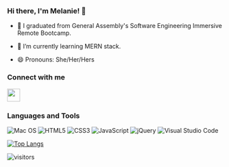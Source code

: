 ### Hi there, I'm Melanie! 👋

- 🔭 I graduated from General Assembly's Software Engineering Immersive Remote Bootcamp.

- 🌱 I’m currently learning MERN stack.

- 😄 Pronouns: She/Her/Hers

### Connect with me

<a href="https://www.linkedin.com/in/melaniefrancisco" target="blank"><img src="https://upload.wikimedia.org/wikipedia/commons/c/ca/LinkedIn_logo_initials.png" alt=" " height="30"/></a>

### Languages and Tools

![Mac OS](https://img.shields.io/badge/mac%20os-000000?style=for-the-badge&logo=macos&logoColor=F0F0F0)
![HTML5](https://img.shields.io/badge/html5-%23E34F26.svg?style=for-the-badge&logo=html5&logoColor=white)
![CSS3](https://img.shields.io/badge/css3-%231572B6.svg?style=for-the-badge&logo=css3&logoColor=white) 
![JavaScript](https://img.shields.io/badge/javascript-%23323330.svg?style=for-the-badge&logo=javascript&logoColor=%23F7DF1E)
![jQuery](https://img.shields.io/badge/jquery-%230769AD.svg?style=for-the-badge&logo=jquery&logoColor=white)
![Visual Studio Code](https://img.shields.io/badge/Visual%20Studio%20Code-0078d7.svg?style=for-the-badge&logo=visual-studio-code&logoColor=white)

[![Top Langs](https://github-readme-stats.vercel.app/api/top-langs/?username=m3lfrancisco&layout=compact&theme=react)](https://github.com/m3lfrancisco/github-readme-stats)

![visitors](https://visitor-badge.glitch.me/badge?page_id=m3lfrancisco.visitor-badge&left_color=gray&right_color=blue)

<!--
**m3lfrancisco/m3lfrancisco** is a ✨ _special_ ✨ repository because its `README.md` (this file) appears on your GitHub profile.

Here are some ideas to get you started:

- 🔭 I’m currently working on ...
- 🌱 I’m currently learning ...
- 👯 I’m looking to collaborate on ...
- 🤔 I’m looking for help with ...
- 💬 Ask me about ...
- 📫 How to reach me: ...
- 😄 Pronouns: ...
- ⚡ Fun fact: ...
-->
